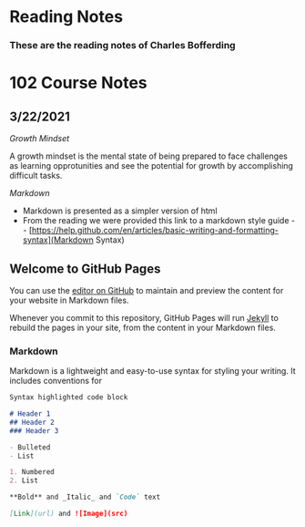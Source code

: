 # Reading Notes

### These are the reading notes of Charles Bofferding

# 102 Course Notes

## 3/22/2021

*Growth Mindset*

A growth mindset is the mental state of being prepared to face challenges as learning opprotunities and see the potential for growth by accomplishing difficult tasks.

*Markdown*

- Markdown is presented as a simpler version of html
- From the reading we were provided this link to a markdown style guide
-- [https://help.github.com/en/articles/basic-writing-and-formatting-syntax](Markdown Syntax)


## Welcome to GitHub Pages

You can use the [editor on GitHub](https://github.com/Charles-Bofferding/reading-notes/edit/main/README.md) to maintain and preview the content for your website in Markdown files.

Whenever you commit to this repository, GitHub Pages will run [Jekyll](https://jekyllrb.com/) to rebuild the pages in your site, from the content in your Markdown files.

### Markdown

Markdown is a lightweight and easy-to-use syntax for styling your writing. It includes conventions for

```markdown
Syntax highlighted code block

# Header 1
## Header 2
### Header 3

- Bulleted
- List

1. Numbered
2. List

**Bold** and _Italic_ and `Code` text

[Link](url) and ![Image](src)
```

